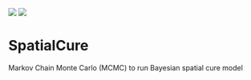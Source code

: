 ![](https://travis-ci.org/bomin8319/SpatialCure.svg)
![](http://www.r-pkg.org/badges/version/SpatialCure)


# SpatialCure
Markov Chain Monte Carlo (MCMC) to run Bayesian spatial cure model
